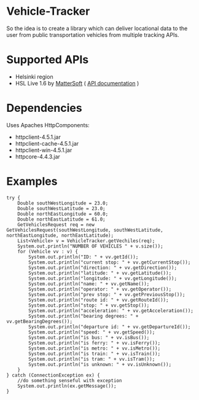 # Vehicle-Tracker
So the idea is to create a library which can deliver locational data to the user from public transportation vehicles from multiple tracking APIs.

# Supported APIs
 - Helsinki region
  - HSL Live 1.6 by <a href="http://www.mattersoft.fi/">MatterSoft</a> ( <a href="https://dl.dropboxusercontent.com/u/20567085/Mattersoft%20Live%21%20interface%20description%20v1_6.pdf">API documentation</a> )

# Dependencies
Uses Apaches HttpComponents:
 - httpclient-4.5.1.jar
 - httpclient-cache-4.5.1.jar
 - httpclient-win-4.5.1.jar
 - httpcore-4.4.3.jar

# Examples
```
try {
    Double southWestLongitude = 23.0;
    Double southWestLatitude = 23.0;
    Double northEastLongitude = 60.0;
    Double northEastLatitude = 61.0;    
    GetVehiclesRequest req = new GetVehiclesRequest(southWestLongitude, southWestLatitude, northEastLongitude, northEastLatitude);
    List<Vehicle> v = VehicleTracker.getVechiles(req);
    System.out.println("NUMBER OF VEHICLES " + v.size());
    for (Vehicle vv : v) {
        System.out.println("ID: " + vv.getId());
        System.out.println("current stop: " + vv.getCurrentStop());
        System.out.println("direction: " + vv.getDirection());
        System.out.println("latitude: " + vv.getLatitude());
        System.out.println("longitude: " + vv.getLongitude());
        System.out.println("name: " + vv.getName());
        System.out.println("operator: " + vv.getOperator());
        System.out.println("prev stop: " + vv.getPreviousStop());
        System.out.println("route id: " + vv.getRouteId());
        System.out.println("stop: " + vv.getStop());
        System.out.println("acceleration: " + vv.getAcceleration());
        System.out.println("bearing degrees: " + vv.getBearingDegrees());
        System.out.println("departure id: " + vv.getDepartureId());
        System.out.println("speed: " + vv.getSpeed());
        System.out.println("is bus: " + vv.isBus());
        System.out.println("is ferry: " + vv.isFerry());
        System.out.println("is metro: " + vv.isMetro());
        System.out.println("is train: " + vv.isTrain());
        System.out.println("is tram: " + vv.isTram());
        System.out.println("is unknown: " + vv.isUnknown());
    }
} catch (ConnectionException ex) {
    //do something senseful with exception
    System.out.println(ex.getMessage());
}
```
